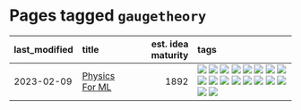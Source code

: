 # Pages tagged `gaugetheory`

|last_modified|title|est. idea maturity|tags
|:---|:---|---:|:---|
|2023-02-09|[Physics For ML](../physics_for_ml.md)|1892|[![](https://img.shields.io/badge/tag-brownianmotion-dad82b)](../tags/brownianmotion.md) [![](https://img.shields.io/badge/tag-curriculum-35d420)](../tags/curriculum.md) [![](https://img.shields.io/badge/tag-curvature-32d44f)](../tags/curvature.md) [![](https://img.shields.io/badge/tag-education-fe4dc)](../tags/education.md) [![](https://img.shields.io/badge/tag-eigenvectors-d5ffe)](../tags/eigenvectors.md) [![](https://img.shields.io/badge/tag-gaugetheory-a68128)](../tags/gaugetheory.md) [![](https://img.shields.io/badge/tag-grouptheory-b4243e)](../tags/grouptheory.md) [![](https://img.shields.io/badge/tag-machinelearning-b7fb0)](../tags/machinelearning.md) [![](https://img.shields.io/badge/tag-manifolds-b25b5)](../tags/manifolds.md) [![](https://img.shields.io/badge/tag-ode-76bb24)](../tags/ode.md) [![](https://img.shields.io/badge/tag-optimization-96f021)](../tags/optimization.md) [![](https://img.shields.io/badge/tag-pde-496a1)](../tags/pde.md) [![](https://img.shields.io/badge/tag-physics-683f3)](../tags/physics.md) [![](https://img.shields.io/badge/tag-probabilityfields-96bcc)](../tags/probabilityfields.md) [![](https://img.shields.io/badge/tag-quantummechanics-77485f)](../tags/quantummechanics.md) [![](https://img.shields.io/badge/tag-relativity-e839f4)](../tags/relativity.md) [![](https://img.shields.io/badge/tag-tensorcalculus-b08442)](../tags/tensorcalculus.md) [![](https://img.shields.io/badge/tag-textbook-e6ab9)](../tags/textbook.md)|
